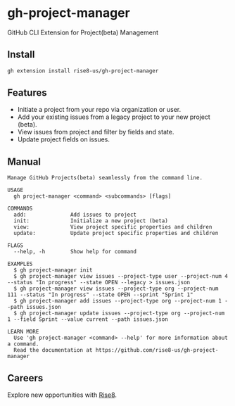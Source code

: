 # gh-project-manager
GitHub CLI Extension for Project(beta) Management

## Install
```sh
gh extension install rise8-us/gh-project-manager
```

## Features
- Initiate a project from your repo via organization or user.
- Add your existing issues from a legacy project to your new project (beta).
- View issues from project and filter by fields and state.
- Update project fields on issues.

## Manual
```
Manage GitHub Projects(beta) seamlessly from the command line.

USAGE
  gh project-manager <command> <subcommands> [flags]

COMMANDS
  add:              Add issues to project
  init:             Initialize a new project (beta)
  view:             View project specific properties and children
  update:           Update project specific properties and children

FLAGS
  --help, -h        Show help for command

EXAMPLES
  $ gh project-manager init
  $ gh project-manager view issues --project-type user --project-num 4 --status "In progress" --state OPEN --legacy > issues.json
  $ gh project-manager view issues --project-type org --project-num 111 --status "In progress" --state OPEN --sprint "Sprint 1"
  $ gh project-manager add issues --project-type org --project-num 1 --path issues.json
  $ gh project-manager update issues --project-type org --project-num 1 --field Sprint --value current --path issues.json
  
LEARN MORE
  Use 'gh project-manager <command> --help' for more information about a command.
  Read the documentation at https://github.com/rise8-us/gh-project-manager
```

## Careers
Explore new opportunities with [Rise8](https://rise8.us/careers/).
